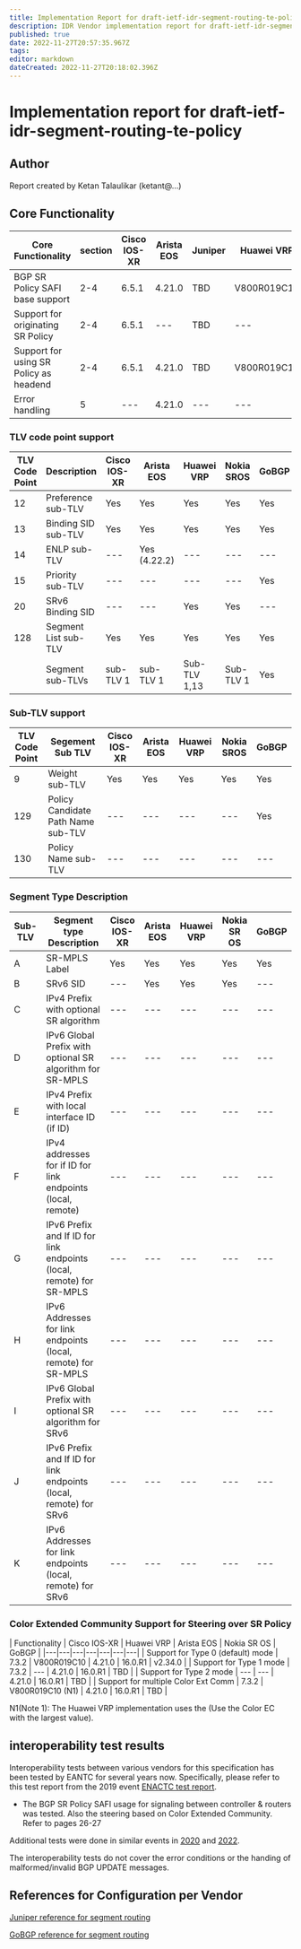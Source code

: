 ```yaml
---
title: Implementation Report for draft-ietf-idr-segment-routing-te-policy 
description: IDR Vendor implementation report for draft-ietf-idr-segment-routing-te-policy
published: true
date: 2022-11-27T20:57:35.967Z
tags: 
editor: markdown
dateCreated: 2022-11-27T20:18:02.396Z
---
```


# Implementation report for draft-ietf-idr-segment-routing-te-policy

## Author
Report created by Ketan Talaulikar (ketant@…)

## Core Functionality 

| Core Functionality | section |	Cisco IOS-XR | Arista EOS |	Juniper |	Huawei VRP	| Nokia SROS |	GoBGP | 
|---|---|---|---|---|---|---|---|
|BGP SR Policy SAFI base support | 2-4 | 6.5.1 |	4.21.0 | TBD | V800R019C10 |	16.0.R1 |	v2.34.0 |
|Support for originating SR Policy | 2-4 | 6.5.1 | ---   | TBD	|  ---       |	16.0.R1 |	v2.34.0 | 
| Support for using SR Policy as headend |	2-4	| 6.5.1 |	4.21.0 | TBD |	V800R019C10 |	16.0.R1 |	TBD |
| Error handling |	5	 | --- | 4.21.0 | --- | --- | --- | --- | 			

### TLV code point support 

| TLV Code Point |	Description	 | Cisco IOS-XR | 	Arista EOS | Huawei VRP |	Nokia SROS | GoBGP | 
|---|---|---|---|---|---|---|
| 12	| Preference sub-TLV   | Yes | Yes          | Yes | Yes | Yes |
| 13	| Binding SID sub-TLV	 | Yes | Yes          | Yes | Yes | Yes |
| 14  |	ENLP sub-TLV	       | --- | Yes (4.22.2) | --- | --- | --- |
| 15	| Priority sub-TLV	   | --- | ---          | --- | --- | Yes |
| 20	| SRv6 Binding SID	   | --- | ---          | Yes | Yes | --- |
| 128 |	Segment List sub-TLV | Yes | Yes	        | Yes	| Yes	| Yes |
|     | Segment sub-TLVs	   | sub-TLV 1 | sub-TLV 1 | Sub-TLV 1,13 |	Sub-TLV 1 | 	Yes | 


### Sub-TLV support 

| TLV Code Point |	Segement Sub TLV	 | Cisco IOS-XR | 	Arista EOS | Huawei VRP |	Nokia SROS | GoBGP | 
|---|---|---|---|---|---|---|
|   9  |	Weight sub-TLV                    | Yes | Yes | Yes | Yes |	Yes |
| 129	 | Policy Candidate Path Name sub-TLV |	--- | --- |	--- | --- |	Yes |
| 130  | Policy Name sub-TLV	              | --- | --- | --- | --- | --- |


### Segment Type Description 

| Sub-TLV |	Segment type Description | Cisco IOS-XR |	Arista EOS |	Huawei VRP | Nokia SR OS | GoBGP |
|---|---|---|---|---|---|---|
| A  | SR-MPLS Label  | Yes | Yes | Yes | Yes |	Yes | 
| B	 | SRv6 SID	      | --- | Yes | Yes | Yes | 	--- | 
| C	 | IPv4 Prefix with optional SR algorithm	 | --- | --- | --- | --- | --- |		
| D	 | IPv6 Global Prefix with optional SR algorithm for SR-MPLS	| --- | --- | --- | --- | --- |		
| E	 | IPv4 Prefix with local interface ID (if ID) | --- | --- | --- | --- | --- |
| F	 | IPv4 addresses for if ID for link endpoints (local, remote)  | --- | --- | --- | --- | --- |		
| G	 | IPv6 Prefix and If ID for link endpoints (local, remote) for SR-MPLS	| --- | --- | --- | --- | --- |
| H	 | IPv6 Addresses for link endpoints (local, remote) for SR-MPLS | --- | --- | --- | --- | --- |	
| I	 | IPv6 Global Prefix with optional SR algorithm for SRv6 | --- | --- | --- | --- | --- |		
| J	 | IPv6 Prefix and If ID for link endpoints (local, remote) for SRv6 | --- | --- | --- | --- | --- |
| K |	IPv6 Addresses for link endpoints (local, remote) for SRv6 | --- | --- | --- | --- | --- |	

### Color Extended Community Support for Steering over SR Policy

| Functionality               | Cisco IOS-XR	| Huawei VRP  | Arista EOS |	Nokia SR OS |	GoBGP |
|---|---|---|---|---|---|---|
| Support for Type 0 (default) mode   | 7.3.2 | V800R019C10      | 4.21.0	| 16.0.R1 |	v2.34.0 |
| Support for Type 1 mode	            | 7.3.2	| ---       	     | 4.21.0	| 16.0.R1 |	TBD     |
| Support for Type 2 mode             |	---   | ---              | 4.21.0	| 16.0.R1	| TBD     |
| Support for multiple Color Ext Comm	| 7.3.2 |	V800R019C10 (N1) | 4.21.0 | 16.0.R1	| TBD |

N1(Note 1):  The Huawei VRP implementation uses the (Use the Color EC with the largest value). 

## interoperability test results 
Interoperability tests between various vendors for this specification has been tested by EANTC for several years now. Specifically, please refer to this test report from the 2019 event
[ENACTC test report](https://eantc.de/fileadmin/eantc/downloads/News/2019/EANTC-MPLSSDNNFV2019-WhitePaper-v1.2.pdf).  

- The BGP SR Policy SAFI usage for signaling between controller & routers was tested.  Also the steering based on Color Extended Community.  Refer to pages 26-27

Additional tests were done in similar events in [2020](https://eantc.de/fileadmin/eantc/downloads/events/MPLS2020/EANTC-MPLSSDNNFV2020-WhitePaper.pdf) and [2022](https://eantc.de/fileadmin/eantc/downloads/events/2022/EANTC-InteropTest2022-TestReport.pdf). 
 
 The interoperability tests do not cover the error conditions or the handing of malformed/invalid BGP
 UPDATE messages.
 
 ## References for Configuration per Vendor

[Juniper reference for segment routing](https://www.juniper.net/documentation/us/en/software/junos/standards/topics/concept/segment-routing.html) 

[GoBGP reference for segment routing](https://github.com/osrg/gobgp/blob/master/docs/sources/lib-srpolicy.md)


 
 
